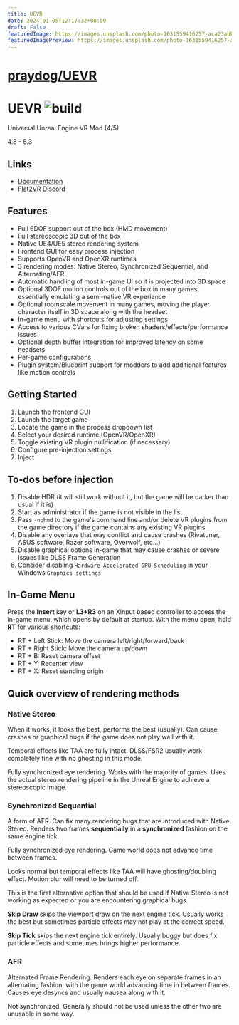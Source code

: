 ```yaml
---
title: UEVR
date: 2024-01-05T12:17:32+08:00
draft: False
featuredImage: https://images.unsplash.com/photo-1631559416257-aca23abbe832?ixid=M3w0NjAwMjJ8MHwxfHJhbmRvbXx8fHx8fHx8fDE3MDQ0MjgxNjZ8&ixlib=rb-4.0.3
featuredImagePreview: https://images.unsplash.com/photo-1631559416257-aca23abbe832?ixid=M3w0NjAwMjJ8MHwxfHJhbmRvbXx8fHx8fHx8fDE3MDQ0MjgxNjZ8&ixlib=rb-4.0.3
---
```


# [praydog/UEVR](https://github.com/praydog/UEVR)

# UEVR ![build](https://github.com/praydog/UEVR/actions/workflows/dev-release.yml/badge.svg)

Universal Unreal Engine VR Mod (4/5)

4.8 - 5.3

## Links

- [Documentation](https://praydog.github.io/uevr-docs)
- [Flat2VR Discord](https://flat2vr.com)

## Features

- Full 6DOF support out of the box (HMD movement)
- Full stereoscopic 3D out of the box
- Native UE4/UE5 stereo rendering system
- Frontend GUI for easy process injection
- Supports OpenVR and OpenXR runtimes
- 3 rendering modes: Native Stereo, Synchronized Sequential, and Alternating/AFR
- Automatic handling of most in-game UI so it is projected into 3D space
- Optional 3DOF motion controls out of the box in many games, essentially emulating a semi-native VR experience
- Optional roomscale movement in many games, moving the player character itself in 3D space along with the headset
- In-game menu with shortcuts for adjusting settings
- Access to various CVars for fixing broken shaders/effects/performance issues
- Optional depth buffer integration for improved latency on some headsets
- Per-game configurations
- Plugin system/Blueprint support for modders to add additional features like motion controls

## Getting Started

1. Launch the frontend GUI
2. Launch the target game
3. Locate the game in the process dropdown list
4. Select your desired runtime (OpenVR/OpenXR)
5. Toggle existing VR plugin nullification (if necessary)
6. Configure pre-injection settings
7. Inject

## To-dos before injection

1. Disable HDR (it will still work without it, but the game will be darker than usual if it is)
2. Start as administrator if the game is not visible in the list
3. Pass `-nohmd` to the game's command line and/or delete VR plugins from the game directory if the game contains any existing VR plugins
4. Disable any overlays that may conflict and cause crashes (Rivatuner, ASUS software, Razer software, Overwolf, etc...)
5. Disable graphical options in-game that may cause crashes or severe issues like DLSS Frame Generation
6. Consider disabling `Hardware Accelerated GPU Scheduling` in your Windows `Graphics settings`

## In-Game Menu

Press the **Insert** key or **L3+R3** on an XInput based controller to access the in-game menu, which opens by default at startup. With the menu open, hold **RT** for various shortcuts:

- RT + Left Stick: Move the camera left/right/forward/back
- RT + Right Stick: Move the camera up/down
- RT + B: Reset camera offset
- RT + Y: Recenter view
- RT + X: Reset standing origin

## Quick overview of rendering methods

### Native Stereo

When it works, it looks the best, performs the best (usually). Can cause crashes or graphical bugs if the game does not play well with it.

Temporal effects like TAA are fully intact. DLSS/FSR2 usually work completely fine with no ghosting in this mode.

Fully synchronized eye rendering. Works with the majority of games. Uses the actual stereo rendering pipeline in the Unreal Engine to achieve a stereoscopic image.

### Synchronized Sequential

A form of AFR. Can fix many rendering bugs that are introduced with Native Stereo. Renders two frames **sequentially** in a **synchronized** fashion on the same engine tick.

Fully synchronized eye rendering. Game world does not advance time between frames.

Looks normal but temporal effects like TAA will have ghosting/doubling effect. Motion blur will need to be turned off.

This is the first alternative option that should be used if Native Stereo is not working as expected or you are encountering graphical bugs.

**Skip Draw** skips the viewport draw on the next engine tick. Usually works the best but sometimes particle effects may not play at the correct speed.

**Skip Tick** skips the next engine tick entirely. Usually buggy but does fix particle effects and sometimes brings higher performance.

### AFR

Alternated Frame Rendering. Renders each eye on separate frames in an alternating fashion, with the game world advancing time in between frames. Causes eye desyncs and usually nausea along with it.

Not synchronized. Generally should not be used unless the other two are unusable in some way.
